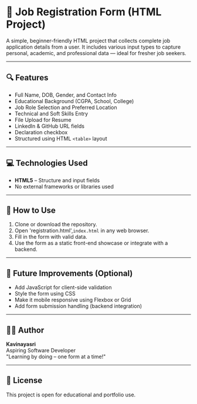# 📝 Job Registration Form (HTML Project)

A simple, beginner-friendly HTML project that collects complete job application details from a user. It includes various input types to capture personal, academic, and professional data — ideal for fresher job seekers.

---

## 🔍 Features

- Full Name, DOB, Gender, and Contact Info
- Educational Background (CGPA, School, College)
- Job Role Selection and Preferred Location
- Technical and Soft Skills Entry
- File Upload for Resume
- LinkedIn & GitHub URL fields
- Declaration checkbox
- Structured using HTML `<table>` layout

---

## 💻 Technologies Used

- **HTML5** – Structure and input fields
- No external frameworks or libraries used

---

## 🎯 How to Use

1. Clone or download the repository.
2. Open 'registration.html',`index.html` in any web browser.
3. Fill in the form with valid data.
4. Use the form as a static front-end showcase or integrate with a backend.

---

## 🚀 Future Improvements (Optional)

- Add JavaScript for client-side validation
- Style the form using CSS
- Make it mobile responsive using Flexbox or Grid
- Add form submission handling (backend integration)

---

## 🙋‍♀️ Author

**Kavinayasri**  
Aspiring Software Developer  
"Learning by doing – one form at a time!"

---

## 📄 License

This project is open for educational and portfolio use.
